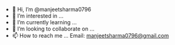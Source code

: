 - 👋 Hi, I’m @manjeetsharma0796
- 👀 I’m interested in ...
- 🌱 I’m currently learning ...
- 💞️ I’m looking to collaborate on ...
- 📫 How to reach me ...
   Email: manjeetsharma0796@gmail.com 
<!---
manjeetsharma0796/manjeetsharma0796 is a ✨ special ✨ repository because its `README.md` (this file) appears on your GitHub profile.
You can click the Preview link to take a look at your changes.
--->
